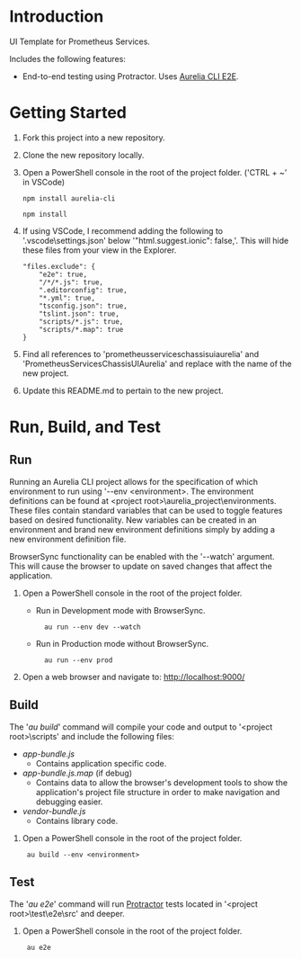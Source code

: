 # Introduction 
UI Template for Prometheus Services.

Includes the following features:
- End-to-end testing using Protractor. Uses [Aurelia CLI E2E](https://github.com/YardGnomeNinja/aurelia-cli-e2e).

# Getting Started
1.	Fork this project into a new repository.
2.	Clone the new repository locally.
3.	Open a PowerShell console in the root of the project folder. ('CTRL + ~' in VSCode)

        npm install aurelia-cli
 
        npm install

4.  If using VSCode, I recommend adding the following to '.vscode\settings.json' below '"html.suggest.ionic": false,'. This will hide these files from your view in the Explorer.

        "files.exclude": {
            "e2e": true,
            "/*/*.js": true,
            ".editorconfig": true,
            "*.yml": true,
            "tsconfig.json": true,
            "tslint.json": true,
            "scripts/*.js": true,
            "scripts/*.map": true
        }

5.  Find all references to 'prometheusserviceschassisuiaurelia' and 'PrometheusServicesChassisUIAurelia' and replace with the name of the new project.

6.  Update this README.md to pertain to the new project.

# Run, Build, and Test
## Run
Running an Aurelia CLI project allows for the specification of which environment to run using '--env \<environment\>. The environment definitions can be found at \<project root\>\aurelia_project\environments. These files contain standard variables that can be used to toggle features based on desired functionality. New variables can be created in an environment and brand new environment definitions simply by adding a new environment definition file.

BrowserSync functionality can be enabled with the '--watch' argument. This will cause the browser to update on saved changes that affect the application.

1. Open a PowerShell console in the root of the project folder.
    - Run in Development mode with BrowserSync.

            au run --env dev --watch

    - Run in Production mode without BrowserSync.

            au run --env prod

2. Open a web browser and navigate to: [http://localhost:9000/](http://localhost:9000/)

## Build
The '*au build*' command will compile your code and output to '\<project root\>\scripts' and include the following files:
  - *app-bundle.js*
    - Contains application specific code.
  - *app-bundle.js.map* (if debug)
    - Contains data to allow the browser's development tools to show the application's project file structure in order to make navigation and debugging easier.
  - *vendor-bundle.js*
    - Contains library code.

1. Open a PowerShell console in the root of the project folder.
    
        au build --env <environment>

## Test
The '*au e2e*' command will run [Protractor](https://www.protractortest.org/#/) tests located in '\<project root\>\test\e2e\src\' and deeper.
1. Open a PowerShell console in the root of the project folder.

        au e2e